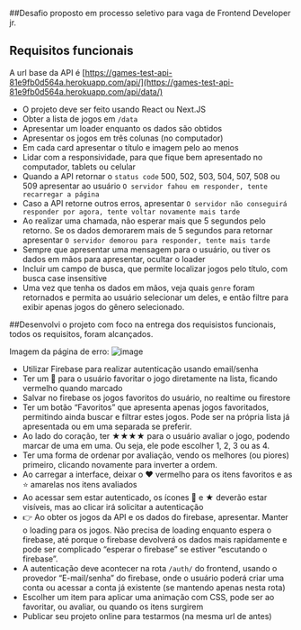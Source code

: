 ##Desafio proposto em processo seletivo para vaga de Frontend Developer jr.

## Requisitos funcionais

A url base da API é [https://games-test-api-81e9fb0d564a.herokuapp.com/api/](https://games-test-api-81e9fb0d564a.herokuapp.com/api/data/)

- O projeto deve ser feito usando React ou Next.JS
- Obter a lista de jogos em `/data`
- Apresentar um loader enquanto os dados são obtidos
- Apresentar os jogos em três colunas (no computador)
- Em cada card apresentar o título e imagem pelo ao menos
- Lidar com a responsividade, para que fique bem apresentado no computador, tablets ou celular
- Quando a API retornar o `status code` 500, 502, 503, 504, 507, 508 ou 509 apresentar ao usuário `O servidor fahou em responder, tente recarregar a página`
- Caso a API retorne outros erros, apresentar `O servidor não conseguirá responder por agora, tente voltar novamente mais tarde`
- Ao realizar uma chamada, não esperar mais que 5 segundos pelo retorno. Se os dados demorarem mais de 5 segundos para retornar apresentar `O servidor demorou para responder, tente mais tarde`
- Sempre que apresentar uma mensagem para o usuário, ou tiver os dados em mãos para apresentar, ocultar o loader
- Incluir um campo de busca, que permite localizar jogos pelo título, com busca case insensitive
- Uma vez que tenha os dados em mãos, veja quais `genre` foram retornados e permita ao usuário selecionar um deles, e então filtre para exibir apenas jogos do gênero selecionado.

##Desenvolvi o projeto com foco na entrega dos requisistos funcionais, todos os requisitos, foram alcançados.



Imagem da página de erro:
![image](https://github.com/dev-Raffa/desafio-games-api/assets/113853780/c8525902-44f9-4aad-bc36-c0fb64c61dbd)


- Utilizar Firebase para realizar autenticação usando email/senha
- Ter um 🩶 para o usuário favoritar o jogo diretamente na lista, ficando vermelho quando marcado
- Salvar no firebase os jogos favoritos do usuário, no realtime ou firestore
- Ter um botão “Favoritos” que apresenta apenas jogos favoritados, permitindo ainda buscar e filtrar estes jogos. Pode ser na própria lista já apresentada ou em uma separada se preferir.
- Ao lado do coração, ter ★★★★ para o usuário avaliar o jogo, podendo marcar de uma em uma. Ou seja, ele pode escolher 1, 2, 3 ou as 4.
- Ter uma forma de ordenar por avaliação, vendo os melhores (ou piores) primeiro, clicando novamente para inverter a ordem.
- Ao carregar a interface, deixar o ❤️ vermelho para os itens favoritos e as ⭐️ amarelas nos itens avaliados
- Ao acessar sem estar autenticado, os ícones 🩶 e ★ deverão estar visíveis, mas ao clicar irá solicitar a autenticação
- 👉 Ao obter os jogos da API e os dados do firebase, apresentar. Manter o loading para os jogos. Não precisa de loading enquanto espera o firebase, até porque o firebase devolverá os dados mais rapidamente e pode ser complicado “esperar o firebase” se estiver “escutando o firebase”.
- A autenticação deve acontecer na rota `/auth/` do frontend, usando o provedor “E-mail/senha” do firebase, onde o usuário poderá criar uma conta ou acessar a conta já existente (se mantendo apenas nesta rota)
- Escolher um item para aplicar uma animação com CSS, pode ser ao favoritar, ou avaliar, ou quando os itens surgirem
- Publicar seu projeto online para testarmos (na mesma url de antes)